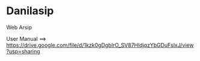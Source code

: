# Danilasip
Web Arsip

User Manual ==> https://drive.google.com/file/d/1kzk0gDgblrO_SV87HldjqzYbGDuFslxJ/view?usp=sharing
